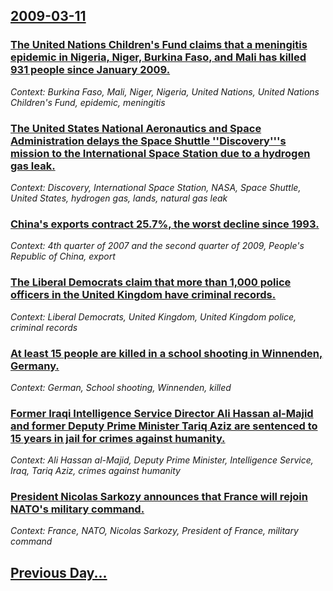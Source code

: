 ## [2009-03-11](/news/2009/03/11/index.md)

### [ The United Nations Children's Fund claims that a meningitis epidemic in Nigeria, Niger, Burkina Faso, and Mali has killed 931 people since January 2009. ](/news/2009/03/11/the-united-nations-children-s-fund-claims-that-a-meningitis-epidemic-in-nigeria-niger-burkina-faso-and-mali-has-killed-931-people-since.md)
_Context: Burkina Faso, Mali, Niger, Nigeria, United Nations, United Nations Children's Fund, epidemic, meningitis_

### [ The United States National Aeronautics and Space Administration delays the Space Shuttle ''Discovery'''s mission to the International Space Station due to a hydrogen gas leak. ](/news/2009/03/11/the-united-states-national-aeronautics-and-space-administration-delays-the-space-shuttle-discovery-s-mission-to-the-international-space.md)
_Context: Discovery, International Space Station, NASA, Space Shuttle, United States, hydrogen gas, lands, natural gas leak_

### [ China's exports contract 25.7%, the worst decline since 1993. ](/news/2009/03/11/china-s-exports-contract-25-7-the-worst-decline-since-1993.md)
_Context: 4th quarter of 2007 and the second quarter of 2009, People's Republic of China, export_

### [ The Liberal Democrats claim that more than 1,000 police officers in the United Kingdom have criminal records. ](/news/2009/03/11/the-liberal-democrats-claim-that-more-than-1-000-police-officers-in-the-united-kingdom-have-criminal-records.md)
_Context: Liberal Democrats, United Kingdom, United Kingdom police, criminal records_

### [ At least 15 people are killed in a school shooting in Winnenden, Germany. ](/news/2009/03/11/at-least-15-people-are-killed-in-a-school-shooting-in-winnenden-germany.md)
_Context: German, School shooting, Winnenden, killed_

### [ Former Iraqi Intelligence Service Director Ali Hassan al-Majid and former Deputy Prime Minister Tariq Aziz are sentenced to 15 years in jail for crimes against humanity. ](/news/2009/03/11/former-iraqi-intelligence-service-director-ali-hassan-al-majid-and-former-deputy-prime-minister-tariq-aziz-are-sentenced-to-15-years-in-jai.md)
_Context: Ali Hassan al-Majid, Deputy Prime Minister, Intelligence Service, Iraq, Tariq Aziz, crimes against humanity_

### [ President Nicolas Sarkozy announces that France will rejoin NATO's military command.  ](/news/2009/03/11/president-nicolas-sarkozy-announces-that-france-will-rejoin-nato-s-military-command.md)
_Context: France, NATO, Nicolas Sarkozy, President of France, military command_

## [Previous Day...](/news/2009/03/10/index.md)

